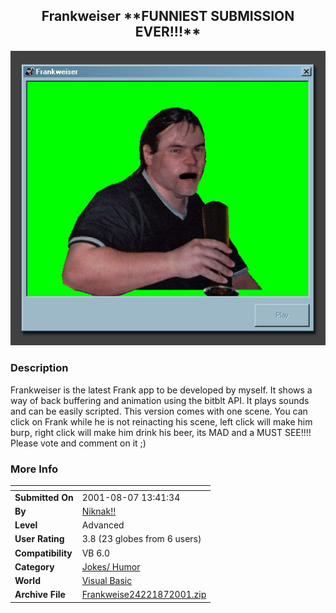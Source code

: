 ﻿<div align="center">

## Frankweiser \*\*FUNNIEST SUBMISSION EVER\!\!\!\*\*

<img src="PIC20018784903778.jpg">
</div>

### Description

Frankweiser is the latest Frank app to be developed by myself. It shows a way of back buffering and animation using the bitblt API. It plays sounds and can be easily scripted. This version comes with one scene. You can click on Frank while he is not reinacting his scene, left click will make him burp, right click will make him drink his beer, its MAD and a MUST SEE!!!! Please vote and comment on it ;)
 
### More Info
 


<span>             |<span>
---                |---
**Submitted On**   |2001-08-07 13:41:34
**By**             |[Niknak\!\!](https://github.com/Planet-Source-Code/PSCIndex/blob/master/ByAuthor/niknak.md)
**Level**          |Advanced
**User Rating**    |3.8 (23 globes from 6 users)
**Compatibility**  |VB 6\.0
**Category**       |[Jokes/ Humor](https://github.com/Planet-Source-Code/PSCIndex/blob/master/ByCategory/jokes-humor__1-40.md)
**World**          |[Visual Basic](https://github.com/Planet-Source-Code/PSCIndex/blob/master/ByWorld/visual-basic.md)
**Archive File**   |[Frankweise24221872001\.zip](https://github.com/Planet-Source-Code/niknak-frankweiser-funniest-submission-ever__1-25935/archive/master.zip)








